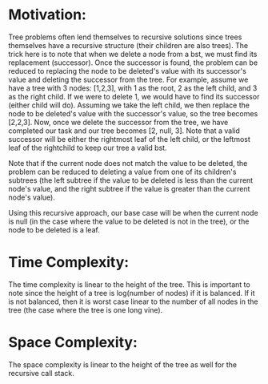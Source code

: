 # Motivation:
Tree problems often lend themselves to recursive solutions since trees themselves have a recursive
structure (their children are also trees). The trick here is to note that when we delete a node 
from a bst, we must find its replacement (successor). Once the successor is found, the problem can
be reduced to replacing the node to be deleted's value with its successor's value and deleting the
successor from the tree. For example, assume we have a tree with 3 nodes: [1,2,3], with 1 as the 
root, 2 as the left child, and 3 as the right child. If we were to delete 1, we would have to find 
its successor (either child will do). Assuming we take the left child, we then replace the node to 
be deleted's value with the successor's value, so the tree becomes [2,2,3]. Now, once we delete the
successor from the tree, we have completed our task and our tree becomes [2, null, 3]. Note that a 
valid successor will be either the rightmost leaf of the left child, or the leftmost leaf of the 
rightchild to keep our tree a valid bst.

Note that if the current node does not match the value to be deleted, the problem can be reduced to
deleting a value from one of its children's subtrees (the left subtree if the value to be deleted 
is less than the current node's value, and the right subtree if the value is greater than the 
current node's value).

Using this recursive approach, our base case will be when the current node is null (in the case 
where the value to be deleted is not in the tree), or the node to be deleted is a leaf. 

# Time Complexity:
The time complexity is linear to the height of the tree. This is important to note since the height
of a tree is log(number of nodes) if it is balanced. If it is not balanced, then it is worst case
linear to the number of all nodes in the tree (the case where the tree is one long vine).

# Space Complexity:
The space complexity is linear to the height of the tree as well for the recursive call stack.